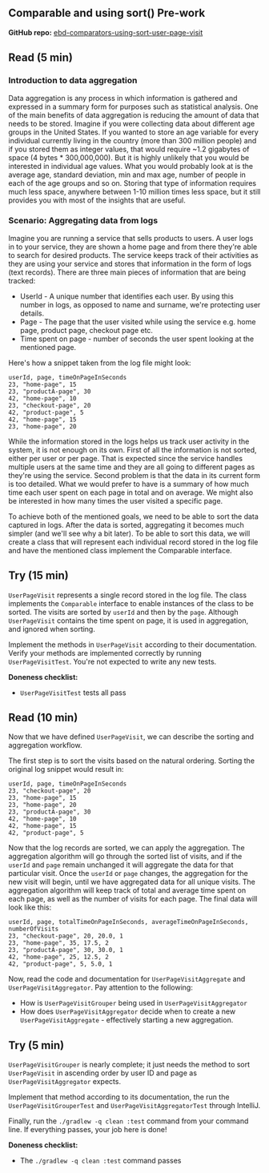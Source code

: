 ## Comparable and using sort() Pre-work

**GitHub repo:** [ebd-comparators-using-sort-user-page-visit](https://github.com/LambdaSchool/ebd-comparators-using-sort-user-page-visit)

## Read (5 min)

### Introduction to data aggregation

Data aggregation is any process in which information is gathered and expressed in a summary form for purposes such as
statistical analysis. One of the main benefits of data aggregation is reducing the amount of data that needs to be
stored. Imagine if you were collecting data about different age groups in the United States. If you wanted to store an
age variable for every individual currently living in the country (more than 300 million people) and if you stored them
as integer values, that would require ~1.2 gigabytes of space (4 bytes * 300,000,000). But it is highly unlikely that
you would be interested in individual age values. What you would probably look at is the average age, standard
deviation, min and max age, number of people in each of the age groups and so on. Storing that type of information
requires much less space, anywhere between 1-10 million times less space, but it still provides you with most of the
insights that are useful.

### Scenario: Aggregating data from logs

Imagine you are running a service that sells products to users. A user logs in to your service, they are shown a home
page and from there they're able to search for desired products. The service keeps track of their activities as they are
using your service and stores that information in the form of logs (text records). There are three main pieces of
information that are being tracked:

* UserId - A unique number that identifies each user. By using this number in logs, as opposed to name and surname,
  we're protecting user details.
* Page - The page that the user visited while using the service e.g. home page, product page, checkout page etc.
* Time spent on page - number of seconds the user spent looking at the mentioned page.

Here's how a snippet taken from the log file might look:

```
userId, page, timeOnPageInSeconds
23, "home-page", 15
23, "productA-page", 30
42, "home-page", 10
23, "checkout-page", 20
42, "product-page", 5
42, "home-page", 15
23, "home-page", 20
```

While the information stored in the logs helps us track user activity in the system, it is not enough on its own. First
of all the information is not sorted, either per user or per page. That is expected since the service handles multiple
users at the same time and they are all going to different pages as they're using the service. Second problem is that
the data in its current form is too detailed. What we would prefer to have is a summary of how much time each user spent
on each page in total and on average. We might also be interested in how many times the user visited a specific page.

To achieve both of the mentioned goals, we need to be able to sort the data captured in logs. After the data is sorted,
aggregating it becomes much simpler (and we'll see why a bit later). To be able to sort this data, we will create a
class that will represent each individual record stored in the log file and have the mentioned class implement the
Comparable interface.

## Try (15 min)

`UserPageVisit` represents a single record stored in the log file. The class implements the `Comparable` interface to
enable instances of the class to be sorted. The visits are sorted by `userId` and then by the `page`. Although
`UserPageVisit` contains the time spent on page, it is used in aggregation, and ignored when sorting.

Implement the methods in `UserPageVisit` according to their documentation.
Verify your methods are implemented correctly by running `UserPageVisitTest`.
You're not expected to write any new tests.

**Doneness checklist:**
- `UserPageVisitTest` tests all pass

## Read (10 min)

Now that we have defined `UserPageVisit`, we can describe the sorting and aggregation workflow.

The first step is to sort the visits based on the natural ordering.
Sorting the original log snippet would result in:

```
userId, page, timeOnPageInSeconds
23, "checkout-page", 20
23, "home-page", 15
23, "home-page", 20
23, "productA-page", 30
42, "home-page", 10
42, "home-page", 15
42, "product-page", 5
```

Now that the log records are sorted, we can apply the aggregation. The aggregation algorithm will go through the sorted
list of visits, and if the `userId` and `page` remain unchanged it will aggregate the data for that particular visit. Once
the `userId` or `page` changes, the aggregation for the new visit will begin, until we have aggregated data for all unique
visits. The aggregation algorithm will keep track of total and average time spent on each page, as well as the number of
visits for each page. The final data will look like this:

```
userId, page, totalTimeOnPageInSeconds, averageTimeOnPageInSeconds, numberOfVisits
23, "checkout-page", 20, 20.0, 1
23, "home-page", 35, 17.5, 2
23, "productA-page", 30, 30.0, 1
42, "home-page", 25, 12.5, 2
42, "product-page", 5, 5.0, 1
```

Now, read the code and documentation for `UserPageVisitAggregate` and `UserPageVisitAggregator`. Pay attention to the
following:
* How is `UserPageVisitGrouper` being used in `UserPageVisitAggregator`
* How does `UserPageVisitAggregator` decide when to create a new `UserPageVisitAggregate` - effectively starting a new
  aggregation.

## Try (5 min)

`UserPageVisitGrouper` is nearly complete; it just needs the method to sort `UserPageVisit` in ascending order by user
ID and page as `UserPageVisitAggregator` expects.

Implement that method according to its documentation, the run the `UserPageVisitGrouperTest` and
`UserPageVisitAggregatorTest` through IntelliJ. 

Finally, run the `./gradlew -q clean :test` command from your command line. If everything passes,
your job here is done!

**Doneness checklist:**
- The `./gradlew -q clean :test` command passes
